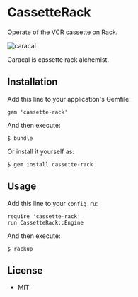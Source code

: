 # CassetteRack

Operate of the VCR cassette on Rack.

![caracal](https://dl.dropboxusercontent.com/u/14690051/images/logo/caracal.png)

Caracal is cassette rack alchemist.

## Installation

Add this line to your application's Gemfile:

```
gem 'cassette-rack'
```

And then execute:

```
$ bundle
```

Or install it yourself as:

```
$ gem install cassette-rack
```

## Usage

Add this line to your `config.ru`:

```
require 'cassette-rack'
run CassetteRack::Engine
```

And then execute:

```
$ rackup
```

## License

* MIT
